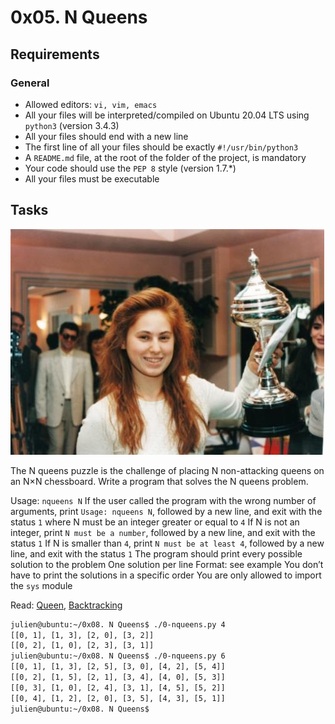 # 0x05. N Queens

## Requirements
### General
- Allowed editors: ```vi, vim, emacs```
- All your files will be interpreted/compiled on Ubuntu 20.04 LTS using ```python3``` (version 3.4.3)
- All your files should end with a new line
- The first line of all your files should be exactly ```#!/usr/bin/python3```
- A ```README.md``` file, at the root of the folder of the project, is mandatory
- Your code should use the ```PEP 8``` style (version 1.7.*)
- All your files must be executable

## Tasks
![Chess grandmaster Judit Polgár, the strongest female chess player of all time](judit.jpg)

The N queens puzzle is the challenge of placing N non-attacking queens on an N×N chessboard. Write a program that solves the N queens problem.

Usage: ```nqueens N```
If the user called the program with the wrong number of arguments, print ```Usage: nqueens N```, followed by a new line, and exit with the status ```1```
where N must be an integer greater or equal to ```4```
If N is not an integer, print ```N must be a number```, followed by a new line, and exit with the status ```1```
If N is smaller than ```4```, print ```N must be at least 4```, followed by a new line, and exit with the status ```1```
The program should print every possible solution to the problem
One solution per line
Format: see example
You don’t have to print the solutions in a specific order
You are only allowed to import the ```sys``` module

Read: [Queen](https://en.wikipedia.org/wiki/Queen_%28chess%29), [Backtracking](https://en.wikipedia.org/wiki/Backtracking)
```bash
julien@ubuntu:~/0x08. N Queens$ ./0-nqueens.py 4
[[0, 1], [1, 3], [2, 0], [3, 2]]
[[0, 2], [1, 0], [2, 3], [3, 1]]
julien@ubuntu:~/0x08. N Queens$ ./0-nqueens.py 6
[[0, 1], [1, 3], [2, 5], [3, 0], [4, 2], [5, 4]]
[[0, 2], [1, 5], [2, 1], [3, 4], [4, 0], [5, 3]]
[[0, 3], [1, 0], [2, 4], [3, 1], [4, 5], [5, 2]]
[[0, 4], [1, 2], [2, 0], [3, 5], [4, 3], [5, 1]]
julien@ubuntu:~/0x08. N Queens$
```